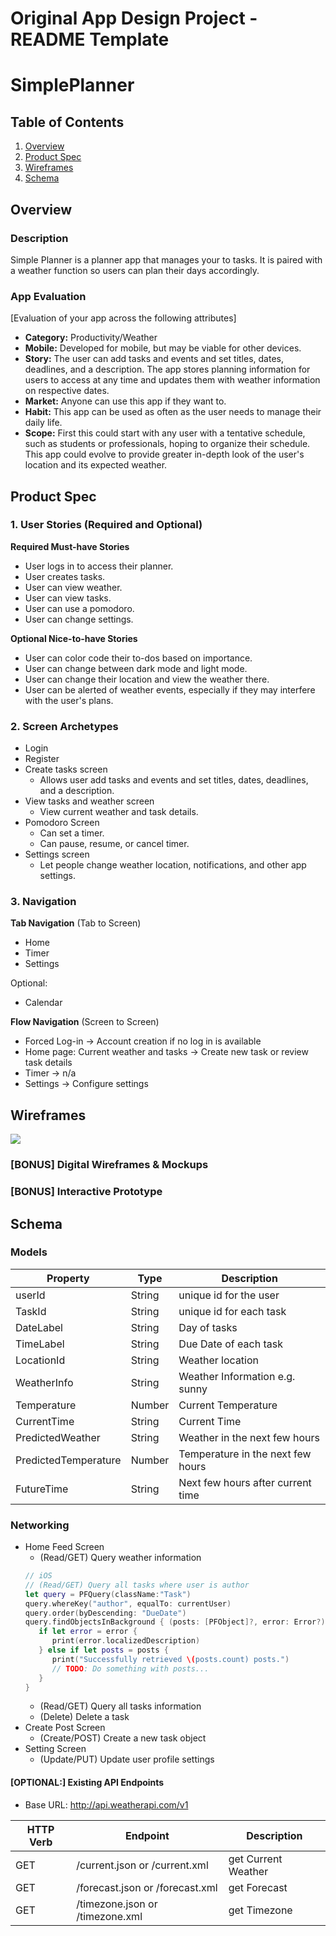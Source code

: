 Original App Design Project - README Template
===

# SimplePlanner

## Table of Contents
1. [Overview](#Overview)
1. [Product Spec](#Product-Spec)
1. [Wireframes](#Wireframes)
2. [Schema](#Schema)

## Overview
### Description
Simple Planner is a planner app that manages your to tasks. It is paired with a weather function so users can plan their days accordingly.

### App Evaluation
[Evaluation of your app across the following attributes]
- **Category:** Productivity/Weather
- **Mobile:** Developed for mobile, but may be viable for other devices.
- **Story:** The user can add tasks and events and set titles, dates, deadlines, and a description. The app stores planning information for users to access at any time and updates them with weather information on respective dates.
- **Market:** Anyone can use this app if they want to.
- **Habit:** This app can be used as often as the user needs to manage their daily life.
- **Scope:** First this could start with any user with a tentative schedule, such as students or professionals, hoping to organize their schedule. This app could evolve to provide greater in-depth look of the user's location and its expected weather.

## Product Spec

### 1. User Stories (Required and Optional)

**Required Must-have Stories**

* User logs in to access their planner.
* User creates tasks.
* User can view weather.
* User can view tasks.
* User can use a pomodoro.
* User can change settings.

**Optional Nice-to-have Stories**

* User can color code their to-dos based on importance.
* User can change between dark mode and light mode.
* User can change their location and view the weather there.
* User can be alerted of weather events, especially if they may interfere with the user's plans.

### 2. Screen Archetypes

* Login
* Register
* Create tasks screen
   * Allows user add tasks and events and set titles, dates, deadlines, and a description.
* View tasks and weather screen
   * View current weather and task details.
* Pomodoro Screen
    * Can set a timer.
    * Can pause, resume, or cancel timer.
* Settings screen
    * Let people change weather location, notifications, and other app settings.
### 3. Navigation

**Tab Navigation** (Tab to Screen)

* Home
* Timer
* Settings

Optional:
* Calendar

**Flow Navigation** (Screen to Screen)

* Forced Log-in -> Account creation if no log in is available
* Home page: Current weather and tasks -> Create new task or review task details
* Timer -> n/a
* Settings -> Configure settings

## Wireframes
![](https://i.imgur.com/QY703Ko.png)

### [BONUS] Digital Wireframes & Mockups

### [BONUS] Interactive Prototype

## Schema 
### Models
| Property | Type     |Description|
| -------- | -------- | -------- |
| userId   | String | unique id for the user|
| TaskId   | String | unique id for each task|
| DateLabel| String | Day of tasks|
| TimeLabel| String | Due Date of each task|
| LocationId| String | Weather location|
| WeatherInfo| String |Weather Information e.g. sunny|
| Temperature| Number | Current Temperature|
| CurrentTime| String | Current Time|
| PredictedWeather| String | Weather in the next few hours|
| PredictedTemperature| Number | Temperature in the next few hours|
| FutureTime| String | Next few hours after current time|


### Networking
- Home Feed Screen
    - (Read/GET) Query weather information
    ```swift
    // iOS
    // (Read/GET) Query all tasks where user is author
    let query = PFQuery(className:"Task")
    query.whereKey("author", equalTo: currentUser)
    query.order(byDescending: "DueDate")
    query.findObjectsInBackground { (posts: [PFObject]?, error: Error?) in
       if let error = error {
          print(error.localizedDescription)
       } else if let posts = posts {
          print("Successfully retrieved \(posts.count) posts.")
          // TODO: Do something with posts...
       }
    }
    ```
    - (Read/GET) Query all tasks information
    - (Delete) Delete a task
- Create Post Screen
    - (Create/POST) Create a new task object
- Setting Screen
    - (Update/PUT) Update user profile settings

#### [OPTIONAL:] Existing API Endpoints
- Base URL: http://api.weatherapi.com/v1


| HTTP Verb | Endpoint | Description |
| --------  | -------- | -------- |
| GET      |/current.json or /current.xml| get Current Weather     |
| GET      |/forecast.json or /forecast.xml| get Forecast  |
| GET      |/timezone.json or /timezone.xml| get Timezone  |
